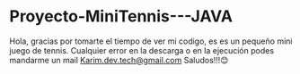 # Proyecto-MiniTennis---JAVA

Hola, gracias por tomarte el tiempo de ver mi codigo, es es un pequeño mini juego de tennis.
Cualquier error en la descarga o en la ejecución podes mandarme un mail Karim.dev.tech@gmail.com
Saludos!!!😊
